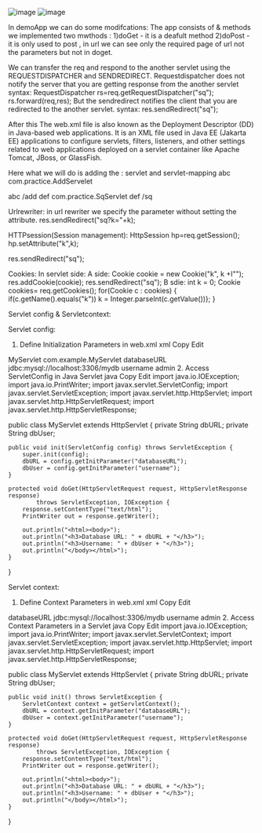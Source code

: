 ![image](https://github.com/user-attachments/assets/3db794a8-04d1-4949-97da-37d7ae34db1a)
![image](https://github.com/user-attachments/assets/4b74fee3-4b3c-43ef-8fc7-22f3ea16f3fd)

In demoApp we can do some modifcations:
The app consists of & methods we implemented two mwthods :
1)doGet - it is a deafult method
2)doPost - it is only used to post , in url we can see only the required page of url not the parameters but not in doget.

We can transfer the req and respond to the another servlet using the REQUESTDISPATCHER and SENDREDIRECT.
Requestdispatcher does not notify the server that you are getting response from the another servlet 
syntax:
RequestDispatcher rs=req.getRequestDispatcher("sq");
rs.forward(req,res);
But the sendredirect notifies the client that you are redirected to the another servlet.
syntax:
res.sendRedirect("sq");

After this The web.xml file is also known as the Deployment Descriptor (DD) in Java-based web applications. It is an XML file used in Java EE (Jakarta EE) applications to configure servlets, filters, listeners, and other settings related to web applications deployed on a servlet container like Apache Tomcat, JBoss, or GlassFish.

Here what we will do is adding the :
servlet and servlet-mapping
 <servlet>
	 <servlet-name>abc</servlet-name>
	 <servlet-class>com.practice.AddServelet</servlet-class>
 </servlet> 
 
 <servlet-mapping>
 	 <servlet-name>abc</servlet-name>
 	 <url-pattern>/add</url-pattern>
 </servlet-mapping>
 
  <servlet>
	 <servlet-name>def</servlet-name>
	 <servlet-class>com.practice.SqServlet</servlet-class>
 </servlet> 
 
 <servlet-mapping>
 	 <servlet-name>def</servlet-name>
 	 <url-pattern>/sq</url-pattern>
 </servlet-mapping>

Urlrewriter:
in url rewriter we specify the parameter without setting the attribute.
res.sendRedirect("sq?k="+k);


HTTPsession(Session management):
HttpSession hp=req.getSession();
hp.setAttribute("k",k);

res.sendRedirect("sq");

Cookies:
In servlet side:
   A side:
   		Cookie cookie = new Cookie("k", k +I"");
		res.addCookie(cookie);
		res.sendRedirect("sq");
   B sdie:
	       int k = 0;
		Cookie cookies= req.getCookies();
		for(Cookie c : cookies)
		{
		if(c.getName().equals("k"))
		k = Integer.parseInt(c.getValue())};
		}

Servlet config & Servletcontext:

Servlet config:
1. Define Initialization Parameters in web.xml
xml
Copy
Edit
<servlet>
    <servlet-name>MyServlet</servlet-name>
    <servlet-class>com.example.MyServlet</servlet-class>
    <init-param>
        <param-name>databaseURL</param-name>
        <param-value>jdbc:mysql://localhost:3306/mydb</param-value>
    </init-param>
    <init-param>
        <param-name>username</param-name>
        <param-value>admin</param-value>
    </init-param>
</servlet>
2. Access ServletConfig in Java Servlet
java
Copy
Edit
import java.io.IOException;
import java.io.PrintWriter;
import javax.servlet.ServletConfig;
import javax.servlet.ServletException;
import javax.servlet.http.HttpServlet;
import javax.servlet.http.HttpServletRequest;
import javax.servlet.http.HttpServletResponse;

public class MyServlet extends HttpServlet {
    private String dbURL;
    private String dbUser;

    public void init(ServletConfig config) throws ServletException {
        super.init(config);
        dbURL = config.getInitParameter("databaseURL");
        dbUser = config.getInitParameter("username");
    }

    protected void doGet(HttpServletRequest request, HttpServletResponse response) 
            throws ServletException, IOException {
        response.setContentType("text/html");
        PrintWriter out = response.getWriter();

        out.println("<html><body>");
        out.println("<h3>Database URL: " + dbURL + "</h3>");
        out.println("<h3>Username: " + dbUser + "</h3>");
        out.println("</body></html>");
    }
}

Servlet context:
1. Define Context Parameters in web.xml
xml
Copy
Edit
<context-param>
    <param-name>databaseURL</param-name>
    <param-value>jdbc:mysql://localhost:3306/mydb</param-value>
</context-param>

<context-param>
    <param-name>username</param-name>
    <param-value>admin</param-value>
</context-param>
2. Access Context Parameters in a Servlet
java
Copy
Edit
import java.io.IOException;
import java.io.PrintWriter;
import javax.servlet.ServletContext;
import javax.servlet.ServletException;
import javax.servlet.http.HttpServlet;
import javax.servlet.http.HttpServletRequest;
import javax.servlet.http.HttpServletResponse;

public class MyServlet extends HttpServlet {
    private String dbURL;
    private String dbUser;

    public void init() throws ServletException {
        ServletContext context = getServletContext();
        dbURL = context.getInitParameter("databaseURL");
        dbUser = context.getInitParameter("username");
    }

    protected void doGet(HttpServletRequest request, HttpServletResponse response) 
            throws ServletException, IOException {
        response.setContentType("text/html");
        PrintWriter out = response.getWriter();

        out.println("<html><body>");
        out.println("<h3>Database URL: " + dbURL + "</h3>");
        out.println("<h3>Username: " + dbUser + "</h3>");
        out.println("</body></html>");
    }
}
